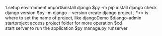 1.setup environment 
 import&install django 
 $py -m pip install django
 check django version
 $py -m django --version
 create django project , *<> is where to set the name of project, like djangoDemo
 $django-admin startproject <project name>
 access project folder for more operation
 $cd <project name>    
 start server to run the application
 $py manage.py runserver
